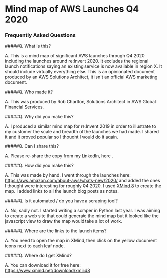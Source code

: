 # Mind map of AWS Launches Q4 2020

### Frequently Asked Questions

#####Q. What is this?

A.
This is a mind map of significant AWS launches through Q4 2020 including the launches around re:Invent 2020. It excludes the regional launch notifications saying an existing service is now available in region X. It should include virtually everything else. This is an opinionated document produced by an AWS Solutions Architect, it isn't an official AWS marketing document.

#####Q. Who made it?

A. 
This was produced by Rob Charlton, Solutions Architect in AWS Global Financial Services.

#####Q. Why did you make this?

A. 
I produced a similar mind map for re:Invent 2019 in order to illustrate to my customer the scale and breadth of the launches we had made. I shared it and it proved popular so I thought I would do it again.

#####Q. Can I share this?

A.
Please re-share the copy from my LinkedIn, here <todo>. 

#####Q. How did you make this?

A.
This was made by hand. I went through the launches here: https://aws.amazon.com/about-aws/whats-new/2020/ and added the ones I thought were interesting for roughly Q4 2020. I used [XMind 8](https://www.xmind.net/download/xmind8) to create the map. I added links to all the launch blog posts as notes.

#####Q. Is it automated / do you have a scraping tool?

A.
No, sadly not. I started writing a scraper in Python last year. I was aiming to create a web site that could generate the mind map but it looked like the javascript view to draw the map would take a lot of work.

#####Q. Where are the links to the launch items?

A.
You need to open the map in XMind, then click on the yellow document icons next to each leaf node.

#####Q. Where do I get XMind?

A.
You can download it for free here: https://www.xmind.net/download/xmind8 
